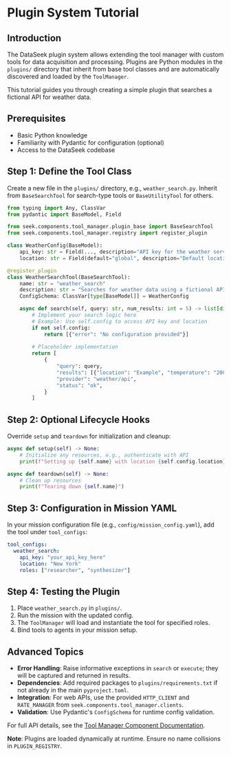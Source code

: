 # Plugin System Tutorial

## Introduction

The DataSeek plugin system allows extending the tool manager with custom tools for data acquisition and processing. Plugins are Python modules in the `plugins/` directory that inherit from base tool classes and are automatically discovered and loaded by the `ToolManager`.

This tutorial guides you through creating a simple plugin that searches a fictional API for weather data.

## Prerequisites

- Basic Python knowledge
- Familiarity with Pydantic for configuration (optional)
- Access to the DataSeek codebase

## Step 1: Define the Tool Class

Create a new file in the `plugins/` directory, e.g., `weather_search.py`. Inherit from `BaseSearchTool` for search-type tools or `BaseUtilityTool` for others.

```python
from typing import Any, ClassVar
from pydantic import BaseModel, Field

from seek.components.tool_manager.plugin_base import BaseSearchTool
from seek.components.tool_manager.registry import register_plugin

class WeatherConfig(BaseModel):
    api_key: str = Field(..., description="API key for the weather service")
    location: str = Field(default="global", description="Default location to query")

@register_plugin
class WeatherSearchTool(BaseSearchTool):
    name: str = "weather_search"
    description: str = "Searches for weather data using a fictional API."
    ConfigSchema: ClassVar[type[BaseModel]] = WeatherConfig

    async def search(self, query: str, num_results: int = 5) -> list[dict[str, Any]]:
        # Implement your search logic here
        # Example: Use self.config to access API key and location
        if not self.config:
            return [{"error": "No configuration provided"}]
        
        # Placeholder implementation
        return [
            {
                "query": query,
                "results": [{"location": "Example", "temperature": "20C"} for _ in range(num_results)],
                "provider": "weather/api",
                "status": "ok",
            }
        ]
```

## Step 2: Optional Lifecycle Hooks

Override `setup` and `teardown` for initialization and cleanup:

```python
async def setup(self) -> None:
    # Initialize any resources, e.g., authenticate with API
    print(f"Setting up {self.name} with location {self.config.location}")

async def teardown(self) -> None:
    # Clean up resources
    print(f"Tearing down {self.name}")
```

## Step 3: Configuration in Mission YAML

In your mission configuration file (e.g., `config/mission_config.yaml`), add the tool under `tool_configs`:

```yaml
tool_configs:
  weather_search:
    api_key: "your_api_key_here"
    location: "New York"
    roles: ["researcher", "synthesizer"]
```

## Step 4: Testing the Plugin

1. Place `weather_search.py` in `plugins/`.
2. Run the mission with the updated config.
3. The `ToolManager` will load and instantiate the tool for specified roles.
4. Bind tools to agents in your mission setup.

## Advanced Topics

- **Error Handling**: Raise informative exceptions in `search` or `execute`; they will be captured and returned in results.
- **Dependencies**: Add required packages to `plugins/requirements.txt` if not already in the main `pyproject.toml`.
- **Integration**: For web APIs, use the provided `HTTP_CLIENT` and `RATE_MANAGER` from `seek.components.tool_manager.clients`.
- **Validation**: Use Pydantic's `ConfigSchema` for runtime config validation.

For full API details, see the [Tool Manager Component Documentation](../components/tool_manager.md).

**Note**: Plugins are loaded dynamically at runtime. Ensure no name collisions in `PLUGIN_REGISTRY`.